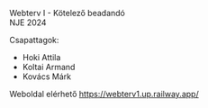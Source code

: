 Webterv I - Kötelező beadandó   
NJE 2024   

Csapattagok:   
* Hoki Attila
* Koltai Armand 
* Kovács Márk

Weboldal elérhető
https://webterv1.up.railway.app/